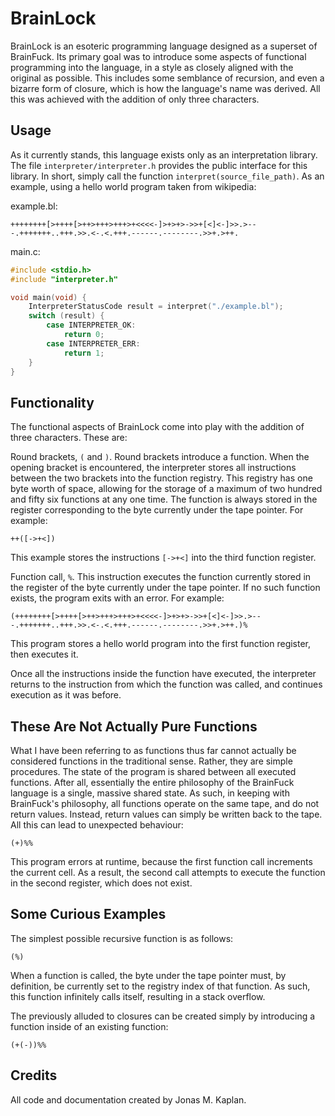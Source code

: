 
# BrainLock

BrainLock is an esoteric programming language designed as a superset of BrainFuck. Its primary goal was to introduce some aspects of functional programming into the language, in a style as closely aligned with the original as possible. This includes some semblance of recursion, and even a bizarre form of closure, which is how the language's name was derived. All this was achieved with the addition of only three characters.

## Usage

As it currently stands, this language exists only as an interpretation library. The file `interpreter/interpreter.h` provides the public interface for this library. In short, simply call the function `interpret(source_file_path)`. As an example, using a hello world program taken from wikipedia:

example.bl:

```brainfuck
++++++++[>++++[>++>+++>+++>+<<<<-]>+>+>->>+[<]<-]>>.>---.+++++++..+++.>>.<-.<.+++.------.--------.>>+.>++.
```

main.c:

```c
#include <stdio.h>
#include "interpreter.h"

void main(void) {
    InterpreterStatusCode result = interpret("./example.bl");
    switch (result) {
        case INTERPRETER_OK:
            return 0;
        case INTERPRETER_ERR:
            return 1;
    }
}
```

## Functionality

The functional aspects of BrainLock come into play with the addition of three characters. These are:

Round brackets, `(` and `)`. Round brackets introduce a function. When the opening bracket is encountered, the interpreter stores all instructions between the two brackets into the function registry. This registry has one byte worth of space, allowing for the storage of a maximum of two hundred and fifty six functions at any one time. The function is always stored in the register corresponding to the byte currently under the tape pointer. For example:

```brainfuck
++([->+<])
```

This example stores the instructions `[->+<]` into the third function register.

Function call, `%`. This instruction executes the function currently stored in the register of the byte currently under the tape pointer. If no such function exists, the program exits with an error. For example:

```brainfuck
(++++++++[>++++[>++>+++>+++>+<<<<-]>+>+>->>+[<]<-]>>.>---.+++++++..+++.>>.<-.<.+++.------.--------.>>+.>++.)%
```

This program stores a hello world program into the first function register, then executes it.

Once all the instructions inside the function have executed, the interpreter returns to the instruction from which the function was called, and continues execution as it was before.

## These Are Not Actually Pure Functions

What I have been referring to as functions thus far cannot actually be considered functions in the traditional sense. Rather, they are simple procedures. The state of the program is shared between all executed functions. After all, essentially the entire philosophy of the BrainFuck language is a single, massive shared state. As such, in keeping with BrainFuck's philosophy, all functions operate on the same tape, and do not return values. Instead, return values can simply be written back to the tape. All this can lead to unexpected behaviour:

```brainfuck
(+)%%
```

This program errors at runtime, because the first function call increments the current cell. As a result, the second call attempts to execute the function in the second register, which does not exist.

## Some Curious Examples

The simplest possible recursive function is as follows:

```brainfuck
(%)
```

When a function is called, the byte under the tape pointer must, by definition, be currently set to the registry index of that function. As such, this function infinitely calls itself, resulting in a stack overflow.

The previously alluded to closures can be created simply by introducing a function inside of an existing function:

```brainfuck
(+(-))%%
```

## Credits

All code and documentation created by Jonas M. Kaplan.
